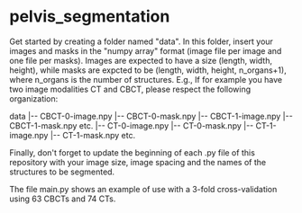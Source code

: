 # pelvis_segmentation

Get started by creating a folder named "data". In this folder, insert your images and masks in the "numpy array" format (image file per image and one file per masks). Images are expected to have a size (length, width, height), while masks are expcted to be (length, width, height, n_organs+1), where n_organs is the number of structures. E.g.,
If for example you have two image modalities CT and CBCT, please respect the following organization:

data
|-- CBCT-0-image.npy
|-- CBCT-0-mask.npy
|-- CBCT-1-image.npy
|-- CBCT-1-mask.npy
etc.
|-- CT-0-image.npy
|-- CT-0-mask.npy
|-- CT-1-image.npy
|-- CT-1-mask.npy
etc.

Finally, don't forget to update the beginning of each .py file of this repository with your image size, image spacing and the names of the structures to be segmented.

The file main.py shows an example of use with a 3-fold cross-validation using 63 CBCTs and 74 CTs.



